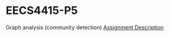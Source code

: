 # EECS4415-P5
Graph analysis (community detection)
[Assignment Description](http://www.eecs.yorku.ca/course_archive/2017-18/F/4415/project/disconnect/)
